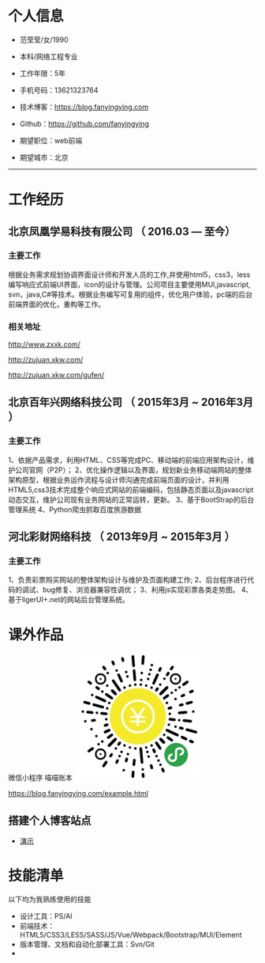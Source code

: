 
# 个人信息

 - 范莹莹/女/1990 
 - 本科/网络工程专业 
 - 工作年限：5年
 - 手机号码：13621323764
 - 技术博客：https://blog.fanyingying.com
 - Github：https://github.com/fanyingying

 - 期望职位：web前端
 - 期望城市：北京

---

# 工作经历

## 北京凤凰学易科技有限公司 （ 2016.03 — 至今）

### 主要工作
根据业务需求规划协调界面设计师和开发人员的工作,并使用html5，css3，less编写响应式前端UI界面，icon的设计与管理。公司项目主要使用MUI,javascript, svn，java,C#等技术。根据业务编写可复用的组件，优化用户体验，pc端的后台前端界面的优化，重构等工作。

### 相关地址
http://www.zxxk.com/

http://zujuan.xkw.com/

http://zujuan.xkw.com/gufen/

 
## 北京百年兴网络科技公司 （ 2015年3月 ~ 2016年3月 ）

### 主要工作 
1、依据产品需求，利用HTML、CSS等完成PC、移动端的前端应用架构设计，维护公司官网（P2P）；
2、优化操作逻辑以及界面，规划新业务移动端网站的整体架构原型，根据业务运作流程与设计师沟通完成前端页面的设计，并利用HTML5,css3技术完成整个响应式网站的前端编码，包括静态页面以及javascript动态交互，维护公司现有业务网站的正常运转，更新。
3、基于BootStrap的后台管理系统
4、Python爬虫抓取百度旅游数据



## 河北彩财网络科技 （ 2013年9月 ~ 2015年3月 ）

### 主要工作 
1、负责彩票购买网站的整体架构设计与维护及页面构建工作;
2、后台程序进行代码的调试、bug修复、浏览器兼容性调优；
3、利用js实现彩票各类走势图。
4、基于ligerUI+.net的网站后台管理系统。

# 课外作品
微信小程序 喵喵账本
![Image text](https://raw.githubusercontent.com/fanyingying/myblog/master/img/miaomiao.jpg)

https://blog.fanyingying.com/example.html


## 搭建个人博客站点
 - [演示](http://www.fanyingying.com)
 

# 技能清单
以下均为我熟练使用的技能

- 设计工具：PS/AI
- 前端技术：HTML5/CSS3/LESS/SASS/JS/Vue/Webpack/Bootstrap/MUI/Element
- 版本管理、文档和自动化部署工具：Svn/Git
-
